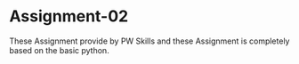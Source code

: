 # Assignment-02
These Assignment provide by PW Skills and these Assignment is completely based on the basic python.
